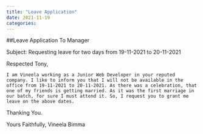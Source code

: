 ```yaml
---
title: "Leave Application"
date: 2021-11-19
categories:
---
```




##Leave Application To Manager

Subject: Requesting leave for two days from 19-11-2021 to 20-11-2021

Respected Tony,

    I am Vineela working as a Junior Web Developer in your reputed company. I like to inform you that I will not be available in the office from 19-11-2021 to 20-11-2021. As there was a celebration, that one of my friends is getting married. As it was the first marriage in our batch, for sure I must attend it. So, I request you to grant me leave on the above dates.

Thanking You.

Yours Faithfully,
Vineela Bimma



